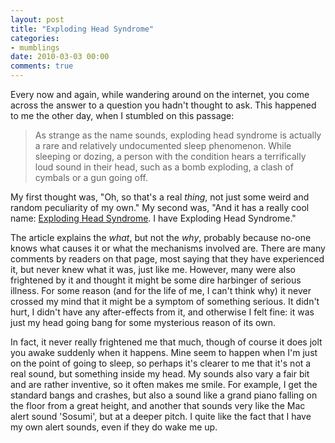 ```yaml
---
layout: post
title: "Exploding Head Syndrome"
categories:
- mumblings
date: 2010-03-03 00:00
comments: true
---
```


<p>Every now and again, while wandering around on the internet, you come across the answer to a question you hadn't thought to ask. This happened to me the other day, when I stumbled on this passage:</p>

<blockquote>
<p>As strange as the name sounds, exploding head syndrome is actually a rare and relatively undocumented sleep phenomenon. While sleeping or dozing, a person with the condition hears a terrifically loud sound in their head, such as a bomb exploding, a clash of cymbals or a gun going off.
</p>
</blockquote>

<p>My first thought was, "Oh, so that's a real <em>thing</em>, not just some weird and random peculiarity of my own." My second was, "And it has a really cool name: <a href="http://bodyodd.msnbc.msn.com/archive/2010/02/17/2204845.aspx">Exploding Head Syndrome</a>. I have Exploding Head Syndrome."</p>

<p>The article explains the <em>what</em>, but not the <em>why</em>, probably because no-one knows what causes it or what the mechanisms involved are. There are many comments by readers on that page, most saying that they have experienced it, but never knew what it was, just like me. However, many were also frightened by it and thought it might be some dire harbinger of serious illness. For some reason (and for the life of me, I can't think why) it never crossed my mind that it might be a symptom of something serious. It didn't hurt, I didn't have any after-effects from it, and otherwise I felt fine: it was just my head going bang for some mysterious reason of its own.</p>

<p>In fact, it never really frightened me that much, though of course it does jolt you awake suddenly when it happens. Mine seem to happen when I'm just on the point of going to sleep, so perhaps it's clearer to me that it's not a real sound, but something inside my head. My sounds also vary a fair bit and are rather inventive, so it often makes me smile. For example, I get the standard bangs and crashes, but also a sound like a grand piano falling on the floor from a great height, and another that sounds very like the Mac alert sound 'Sosumi', but at a deeper pitch. I quite like the fact that I have my own alert sounds, even if they do wake me up.</p>



